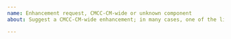 ```yaml
---
name: Enhancement request, CMCC-CM-wide or unknown component
about: Suggest a CMCC-CM-wide enhancement; in many cases, one of the links below is more appropriate

---
```



